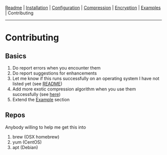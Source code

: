 [Readme](https://github.com/cytopia/mysqldump-secure/blob/master/README.md) |
[Installation](https://github.com/cytopia/mysqldump-secure/blob/master/doc/INSTALL.md) |
[Configuration](https://github.com/cytopia/mysqldump-secure/blob/master/doc/SETUP.md) |
[Compression](https://github.com/cytopia/mysqldump-secure/blob/master/doc/COMPRESSION.md) |
[Encryption](https://github.com/cytopia/mysqldump-secure/blob/master/doc/ENCRYPTION.md) |
[Examples](https://github.com/cytopia/mysqldump-secure/blob/master/doc/EXAMPLES.md) |
Contributing

---

# Contributing


## Basics

1. Do report errors when you encounter them
2. Do report suggestions for enhancements
3. Let me know if this runs successfully on an operating system I have not listed yet (see [README](README.md))
4. Add more exotic compression algorithm when you use them successfully (see [here](https://github.com/cytopia/mysqldump-secure/blob/master/doc/SETUP.md#122-compression))
5. Extend the [Example](https://github.com/cytopia/mysqldump-secure/blob/master/doc/EXAMPLES.md) section


## Repos
Anybody willing to help me get this into

1. brew (OSX homebrew)
2. yum (CentOS)
3. apt (Debian)



